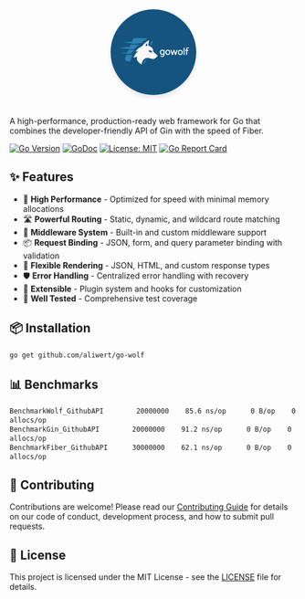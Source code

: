 <div align="center">
  <img src="logo.png" alt="Go-Wolf Logo" width="150" style="border-radius: 50%; box-shadow: 0 4px 8px rgba(0,0,0,0.1);">
</div>
<br/><br/>
A high-performance, production-ready web framework for Go that combines the developer-friendly API of Gin with the speed of Fiber.

[![Go Version](https://img.shields.io/badge/Go-%3E%3D%201.21-007d9c)](https://golang.org/)
[![GoDoc](https://godoc.org/github.com/aliwert/go-wolf?status.svg)](https://godoc.org/github.com/aliwert/go-wolf)
[![License: MIT](https://img.shields.io/badge/License-MIT-yellow.svg)](https://opensource.org/licenses/MIT)
[![Go Report Card](https://goreportcard.com/badge/github.com/aliwert/go-wolf)](https://goreportcard.com/report/github.com/aliwert/go-wolf)

## ✨ Features

- 🚀 **High Performance** - Optimized for speed with minimal memory allocations
- 🛣️ **Powerful Routing** - Static, dynamic, and wildcard route matching
- 🧩 **Middleware System** - Built-in and custom middleware support
- 📦 **Request Binding** - JSON, form, and query parameter binding with validation
- 🎨 **Flexible Rendering** - JSON, HTML, and custom response types
- 🛡️ **Error Handling** - Centralized error handling with recovery
- 🔌 **Extensible** - Plugin system and hooks for customization
- 🧪 **Well Tested** - Comprehensive test coverage

## 📦 Installation

```bash
go get github.com/aliwert/go-wolf
```

## 📊 Benchmarks

```
BenchmarkWolf_GithubAPI        20000000    85.6 ns/op      0 B/op    0 allocs/op
BenchmarkGin_GithubAPI        20000000    91.2 ns/op      0 B/op    0 allocs/op
BenchmarkFiber_GithubAPI      30000000    62.1 ns/op      0 B/op    0 allocs/op
```

## 🤝 Contributing

Contributions are welcome! Please read our [Contributing Guide](CONTRIBUTING.md) for details on our code of conduct, development process, and how to submit pull requests.

## 📄 License

This project is licensed under the MIT License - see the [LICENSE](LICENSE) file for details.
